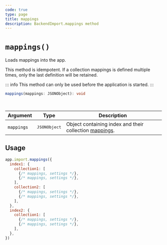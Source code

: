 ```yaml
---
code: true
type: page
title: mappings
description: BackendImport.mappings method
---
```


# `mappings()`

<SinceBadge version="auto-version" />
<CustomBadge type="error" text="Experimental: non-backward compatible changes or removal may occur in any future release."/>

Loads mappings into the app.

This method is idempotent. If a collection mappings is defined multiple times, only the last definition will be retained.

::: info
This method can only be used before the application is started.
:::

```ts
mappings(mappings: JSONObject): void
```

<br/>

| Argument   | Type                  | Description                   |
|------------|-----------------------|-------------------------------|
| `mappings` | <pre>JSONObject</pre> | Object containing index and their collection [mappings](/core/2/guides/main-concepts/data-storage#mappings-properties). |

## Usage

```js
app.import.mappings({
  index1: {
    collection1: [
      {/* mappings, settings */},
      {/* mappings, settings */},
    ],
    collection2: [
      {/* mappings, settings */},
      {/* mappings, settings */},
    ],
  },
  index2: {
    collection1: [
      {/* mappings, settings */},
      {/* mappings, settings */},
    ],
  },
})
```
